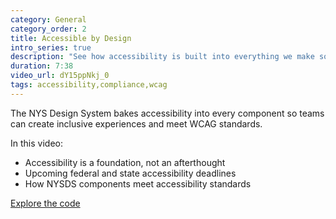 ```yaml
---
category: General
category_order: 2
title: Accessible by Design
intro_series: true
description: "See how accessibility is built into everything we make so you can create digital services that everyone can use."
duration: 7:38
video_url: dY15ppNkj_0
tags: accessibility,compliance,wcag
---
```

The NYS Design System bakes accessibility into every component so teams can create inclusive experiences and meet WCAG standards.

In this video:
- Accessibility is a foundation, not an afterthought
- Upcoming federal and state accessibility deadlines
- How NYSDS components meet accessibility standards

[Explore the code](https://github.com/its-hcd/nysds)
